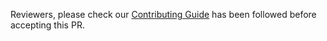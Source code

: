Reviewers, please check our [Contributing Guide](../CONTRIBUTING.md) has been followed 
before accepting this PR.